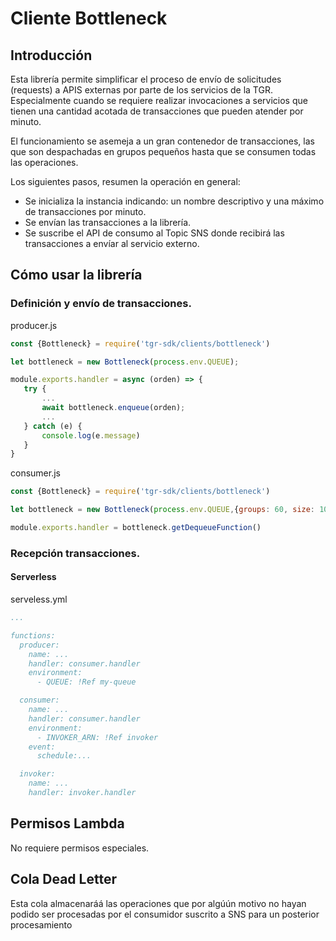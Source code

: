 # Cliente Bottleneck

## Introducción
Esta librería permite simplificar el proceso de envío de solicitudes (requests) a APIS externas por parte de los servicios de la TGR. Especialmente cuando se requiere realizar invocaciones a servicios que tienen una cantidad acotada de transacciones que pueden atender por minuto.

El funcionamiento se asemeja a un gran contenedor de transacciones, las que son despachadas en grupos pequeños hasta que se consumen todas las operaciones.


Los siguientes pasos, resumen la operación en general:
- Se inicializa la instancia indicando: un nombre descriptivo y una máximo de transacciones por minuto.
- Se envían las transacciones a la librería.
- Se suscribe el API de consumo al Topic SNS donde recibirá las transacciones a envíar al servicio externo.



## Cómo usar la librería

### Definición y envío de transacciones.

producer.js
```js
const {Bottleneck} = require('tgr-sdk/clients/bottleneck')

let bottleneck = new Bottleneck(process.env.QUEUE);

module.exports.handler = async (orden) => {
   try {
       ...
       await bottleneck.enqueue(orden);
       ...
   } catch (e) {
       console.log(e.message)
   }
}
```

consumer.js
```js
const {Bottleneck} = require('tgr-sdk/clients/bottleneck')

let bottleneck = new Bottleneck(process.env.QUEUE,{groups: 60, size: 10, channel:{type:LAMBDA, arn:process.env.INVOKER_ARN})

module.exports.handler = bottleneck.getDequeueFunction()
```

### Recepción transacciones.

#### Serverless
serveless.yml
```yml
...

functions:
  producer:
    name: ...
    handler: consumer.handler
    environment:
      - QUEUE: !Ref my-queue

  consumer:
    name: ...
    handler: consumer.handler
    environment: 
      - INVOKER_ARN: !Ref invoker
    event:
      schedule:...

  invoker:
    name: ...
    handler: invoker.handler
```


## Permisos Lambda
No requiere permisos especiales.

## Cola Dead Letter
Esta cola almacenaráá las operaciones que por algúún motivo no hayan podido ser procesadas por el consumidor suscrito a SNS para un posterior procesamiento


